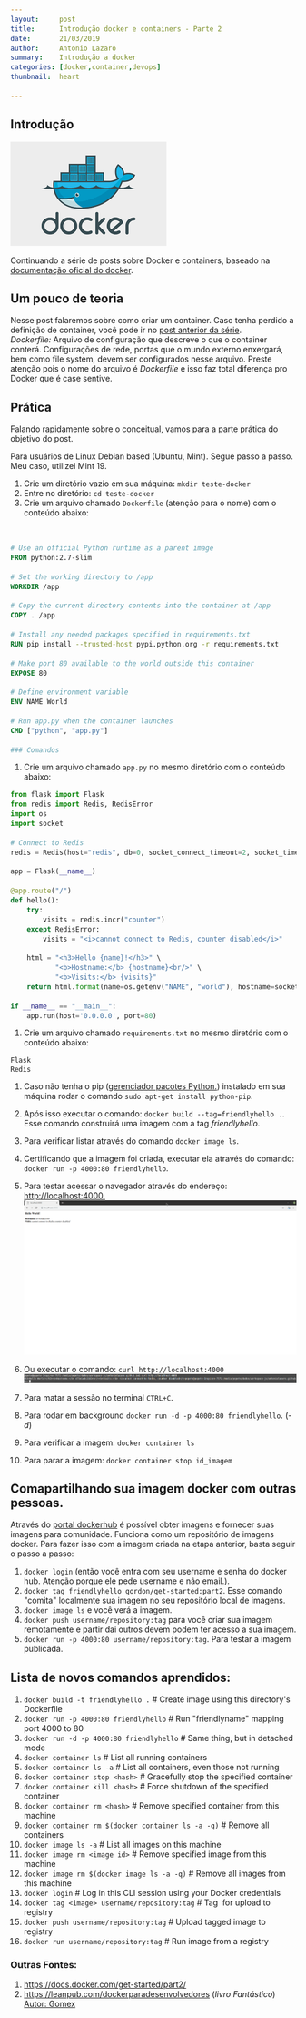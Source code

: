 ```yaml
---
layout:     post
title:      Introdução docker e containers - Parte 2
date:       21/03/2019
author:     Antonio Lazaro
summary:    Introdução a docker
categories: [docker,container,devops]
thumbnail:  heart

---
```


## Introdução

![](/static/img/docker.png)

Continuando a série de posts sobre Docker e containers, baseado na <a href="https://docs.docker.com/get-started/part2/" target="_blank">documentação oficial do docker</a>. 


## Um pouco de teoria

Nesse post falaremos sobre como criar um container. Caso tenha perdido a definição de container, você pode ir no [post anterior da série](https://antoniolazaro.dev/docker/container/devops/2019/03/21/introducao-docker-containers.html).
<br/> _Dockerfile:_ Arquivo de configuração que descreve o que o container conterá. Configurações de rede, portas que o mundo externo enxergará, bem como file system, devem ser configurados nesse arquivo. Preste atenção pois o nome do arquivo é *Dockerfile* e isso faz total diferença pro Docker que é case sentive.

## Prática
Falando rapidamente sobre o conceitual, vamos para a parte prática do objetivo do post.

Para usuários de Linux Debian based (Ubuntu, Mint). Segue passo a passo. Meu caso, utilizei Mint 19.

1. Crie um diretório vazio em sua máquina: `mkdir teste-docker`
1. Entre no diretório: ```cd teste-docker```
1. Crie um arquivo chamado ```Dockerfile``` (atenção para o nome) com o conteúdo abaixo:
<br/>

```Dockerfile 
# Use an official Python runtime as a parent image
FROM python:2.7-slim

# Set the working directory to /app
WORKDIR /app

# Copy the current directory contents into the container at /app
COPY . /app

# Install any needed packages specified in requirements.txt
RUN pip install --trusted-host pypi.python.org -r requirements.txt

# Make port 80 available to the world outside this container
EXPOSE 80

# Define environment variable
ENV NAME World

# Run app.py when the container launches
CMD ["python", "app.py"]

### Comandos
```
1. Crie um arquivo chamado ```app.py``` no mesmo diretório com o conteúdo abaixo: <br/>

```python
from flask import Flask
from redis import Redis, RedisError
import os
import socket

# Connect to Redis
redis = Redis(host="redis", db=0, socket_connect_timeout=2, socket_timeout=2)

app = Flask(__name__)

@app.route("/")
def hello():
    try:
        visits = redis.incr("counter")
    except RedisError:
        visits = "<i>cannot connect to Redis, counter disabled</i>"

    html = "<h3>Hello {name}!</h3>" \
           "<b>Hostname:</b> {hostname}<br/>" \
           "<b>Visits:</b> {visits}"
    return html.format(name=os.getenv("NAME", "world"), hostname=socket.gethostname(), visits=visits)

if __name__ == "__main__":
    app.run(host='0.0.0.0', port=80)
```

1. Crie um arquivo chamado ```requirements.txt``` no mesmo diretório com o conteúdo abaixo: <br/>

```
Flask
Redis
```
1. Caso não tenha o pip (<a href="https://pypi.org/project/pip/" target="_blank">gerenciador pacotes Python.</a>) instalado em sua máquina rodar o comando ```sudo apt-get install python-pip```. 
1. Após isso executar o comando: ```docker build --tag=friendlyhello .```. Esse comando construirá uma imagem com a tag _friendlyhello_.
1. Para verificar listar através do comando ```docker image ls```.
1. Certificando que a imagem foi criada, executar ela através do comando: ```docker run -p 4000:80 friendlyhello```.
1. Para testar acessar o navegador através do endereço: <a href="http://localhost:4000" target="_blank"> http://localhost:4000.</a> 
<br/>![](/static/img/docker-http-run-result.png)
1. Ou executar o comando: ```curl http://localhost:4000```
<br/>![](/static/img/docker-curl-run-result.png)

1. Para matar a sessão no terminal ```CTRL+C```.
1. Para rodar em background ```docker run -d -p 4000:80 friendlyhello```. (_-d_)
1. Para verificar a imagem: ```docker container ls```
1. Para parar a imagem: ```docker container stop id_imagem```

## Comapartilhando sua imagem docker com outras pessoas.

Através do <a href="https://hub.docker.com" target="_blank"> portal dockerhub</a> é possível obter imagens e fornecer suas imagens para comunidade. Funciona como um repositório de imagens docker. Para fazer isso com a imagem criada na etapa anterior, basta seguir o passo a passo:

1. ```docker login``` (então você entra com seu username e senha do docker hub. Atenção porque ele pede username e não email.).
1. ```docker tag friendlyhello gordon/get-started:part2```. Esse comando "comita" localmente sua imagem no seu repositório local de imagens.
1. ```docker image ls``` e você verá a imagem.
1. ```docker push username/repository:tag``` para você criar sua imagem remotamente e partir dai outros devem podem ter acesso a sua imagem.
1. ```docker run -p 4000:80 username/repository:tag```. Para testar a imagem publicada.

## Lista de novos comandos aprendidos:

1. ```docker build -t friendlyhello .```  # Create image using this directory's Dockerfile
1. ```docker run -p 4000:80 friendlyhello```  # Run "friendlyname" mapping port 4000 to 80
1. ```docker run -d -p 4000:80 friendlyhello```         # Same thing, but in detached mode
1. ```docker container ls```                                # List all running containers
1. ```docker container ls -a```             # List all containers, even those not running
1. ```docker container stop <hash>```           # Gracefully stop the specified container
1. ```docker container kill <hash>```         # Force shutdown of the specified container
1. ```docker container rm <hash>```        # Remove specified container from this machine
1. ```docker container rm $(docker container ls -a -q)```         # Remove all containers
1. ```docker image ls -a```                             # List all images on this machine
1. ```docker image rm <image id>```            # Remove specified image from this machine
1. ```docker image rm $(docker image ls -a -q)```   # Remove all images from this machine
1. ```docker login```             # Log in this CLI session using your Docker credentials
1. ```docker tag <image> username/repository:tag```  # Tag <image> for upload to registry
1. ```docker push username/repository:tag```            # Upload tagged image to registry
1. ```docker run username/repository:tag```                   # Run image from a registry

### Outras Fontes:
1. https://docs.docker.com/get-started/part2/
1. https://leanpub.com/dockerparadesenvolvedores (*livro Fantástico*) <a href="https://twitter.com/gomex" target="_blank">Autor: Gomex</a>
